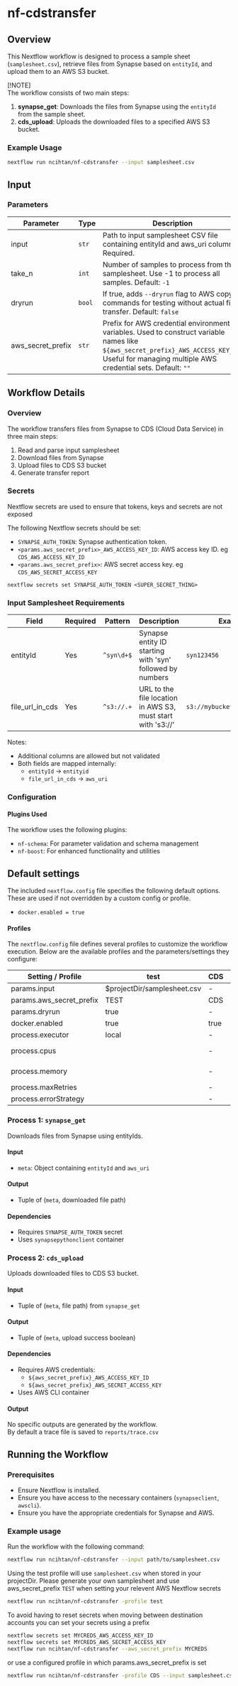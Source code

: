 # nf-cdstransfer

## Overview

This Nextflow workflow is designed to process a sample sheet (`samplesheet.csv`), retrieve files from Synapse based on `entityId`, and upload them to an AWS S3 bucket. 

 [!NOTE]  
The workflow consists of two main steps:

1. **synapse_get**: Downloads the files from Synapse using the `entityId` from the sample sheet.
3. **cds_upload**: Uploads the downloaded files to a specified AWS S3 bucket.

### Example Usage
```bash
nextflow run ncihtan/nf-cdstransfer --input samplesheet.csv
```

## Input

### Parameters

| Parameter | Type | Description |
|-----------|------|-------------|
| input | `str` | Path to input samplesheet CSV file containing entityId and aws_uri columns. Required. |
| take_n | `int` | Number of samples to process from the samplesheet. Use -1 to process all samples. Default: `-1` |
| dryrun | `bool` | If true, adds `--dryrun` flag to AWS copy commands for testing without actual file transfer. Default: `false` |
| aws_secret_prefix | `str` | Prefix for AWS credential environment variables. Used to construct variable names like `${aws_secret_prefix}_AWS_ACCESS_KEY_ID`. Useful for managing multiple AWS credential sets. Default: `""` |

## Workflow Details

### Overview
The workflow transfers files from Synapse to CDS (Cloud Data Service) in three main steps:
1. Read and parse input samplesheet
2. Download files from Synapse
3. Upload files to CDS S3 bucket
4. Generate transfer report

### Secrets

Nextflow secrets are used to ensure that tokens, keys and secrets are not exposed


The following Nextflow secrets should be set:

- `SYNAPSE_AUTH_TOKEN`: Synapse authentication token.
- `<params.aws_secret_prefix>_AWS_ACCESS_KEY_ID`: AWS access key ID. eg `CDS_AWS_ACCESS_KEY_ID`
- `<params.aws_secret_prefix>`: AWS secret access key. eg `CDS_AWS_SECRET_ACCESS_KEY`

```
nextflow secrets set SYNAPSE_AUTH_TOKEN <SUPER_SECRET_THING>
```


### Input Samplesheet Requirements

| Field | Required | Pattern | Description | Example |
|-------|----------|--------|-------------|---------|
| entityId | Yes | `^syn\d+$` | Synapse entity ID starting with 'syn' followed by numbers | `syn123456` |
| file_url_in_cds | Yes | `^s3://.+` | URL to the file location in AWS S3, must start with 's3://' | `s3://mybucket/path/to/file` |

Notes:
- Additional columns are allowed but not validated
- Both fields are mapped internally:
  - `entityId` → `entityid`
  - `file_url_in_cds` → `aws_uri`

### Configuration

#### Plugins Used
The workflow uses the following plugins:
- `nf-schema`: For parameter validation and schema management
- `nf-boost`: For enhanced functionality and utilities

## Default settings

The included `nextflow.config` file specifies the following default options. These are used if not overridden by a custom config or profile.

- `docker.enabled = true`

#### Profiles
The `nextflow.config` file defines several profiles to customize the workflow execution. Below are the available profiles and the parameters/settings they configure:

| Setting / Profile         | test                        | CDS   | local  | docker | tower                   |
|--------------------------|------------------------------|-------|--------|--------|-------------------------|
| params.input             | $projectDir/samplesheet.csv  | -     | -      | -      | -                       |
| params.aws_secret_prefix | TEST                         | CDS   | -      | -      | -                       |
| params.dryrun            | true                         | -     | -      | -      | -                       |
| docker.enabled           | true                         | true  | true   | true   | true                    |
| process.executor         | local                        | -     | local  | -      | -                       |
| process.cpus             |                              | -     | -      | -      | 1 * task.attempt        |
| process.memory           |                              | -     | -      | -      | 1.GB * task.attempt     |
| process.maxRetries       |                              | -     | -      | -      | 3                       |
| process.errorStrategy    |                              | -     | -      | -      | retrys                  |


### Process 1: `synapse_get`
Downloads files from Synapse using entityIds.

#### Input
- `meta`: Object containing `entityId` and `aws_uri`

#### Output
- Tuple of (`meta`, downloaded file path)

#### Dependencies
- Requires `SYNAPSE_AUTH_TOKEN` secret
- Uses `synapsepythonclient` container

### Process 2: `cds_upload`
Uploads downloaded files to CDS S3 bucket.

#### Input
- Tuple of (`meta`, file path) from `synapse_get`

#### Output
- Tuple of (`meta`, upload success boolean)

#### Dependencies
- Requires AWS credentials:
  - `${aws_secret_prefix}_AWS_ACCESS_KEY_ID`
  - `${aws_secret_prefix}_AWS_SECRET_ACCESS_KEY`
- Uses AWS CLI container

#### Output
No specific outputs are generated by the workflow.  
By default a trace file is saved to `reports/trace.csv`



## Running the Workflow

### Prerequisites
- Ensure Nextflow is installed.
- Ensure you have access to the necessary containers (`synapseclient`, `awscli`).
- Ensure you have the appropriate credentials for Synapse and AWS.

### Example usage

Run the workflow with the following command:

```bash
nextflow run ncihtan/nf-cdstransfer --input path/to/samplesheet.csv
```

Using the test profile will use `samplesheet.csv` when stored in your projectDir. Please generate your own samplesheet and use aws_secret_prefix `TEST` when setting your relevent AWS Nextflow secrets

```bash
nextflow run ncihtan/nf-cdstransfer -profile test
```

To avoid having to reset secrets when moving between destination accounts you can set your secrets
using a prefix

```bash
nextflow secrets set MYCREDS_AWS_ACCESS_KEY_ID
nextflow secrets set MYCREDS_AWS_SECRET_ACCESS_KEY
nextflow run ncihtan/nf-cdstransfer --aws_secret_prefix MYCREDS
```

or use a configured profile in which params.aws_secret_prefix is set

```bash
nextflow run ncihtan/nf-cdstransfer -profile CDS --input samplesheet.csv
```

